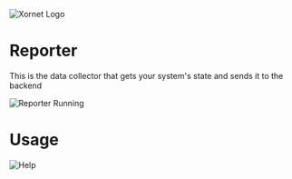 ![Xornet Logo](https://cdn.discordapp.com/attachments/851974319370010655/854669456793534494/unknown.png)

# Reporter
This is the data collector that gets your system's state and sends it to the backend

![Reporter Running](https://cdn.discordapp.com/attachments/911762334979084368/916836449884721192/unknown.png)

# Usage
![Help](https://cdn.discordapp.com/attachments/911762334979084368/916835474658717706/unknown.png)
